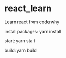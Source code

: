 # react_learn
Learn react from coderwhy

install packages: yarn install

start: yarn start

build: yarn build
